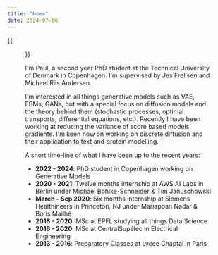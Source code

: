 ```yaml
---
title: "Home"
date: 2024-07-06
---
```


{{<figure src="images/paultea.png"  height=200 >}}

I'm Paul, a second year PhD student at the Technical University of Denmark in Copenhagen. I'm supervised by Jes Frellsen and Michael Riis Andersen. 

I'm interested in all things generative models such as VAE, EBMs, GANs, but with a special focus on diffusion models and the theory behind them (stochastic processes, optimal transports, differential equations, etc.). Recently I have been working at reducing the variance of score based models' gradients. I'm keen now on working on discrete diffusion and their application to text and protein modelling.

A short time-line of what I have been up to the recent years:
- **2022 - 2024**: PhD student in Copenhagen working on Generative Models
- **2020 - 2021**: Twelve months internship at AWS AI Labs in Berlin under Michael Bohlke-Schneider & Tim Januschowski
- **March - Sep 2020**: Six months internship at Siemens Healthineers in Princeton, NJ under Mariappan Nadar & Boris Mailhé
- **2018 - 2020**: MSc at EPFL studying all things Data Science
- **2016 - 2020**: MSc at CentralSupélec in Electrical Engineering
- **2013 - 2016**: Preparatory Classes at Lycee Chaptal in Paris